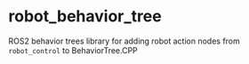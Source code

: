 # robot_behavior_tree
ROS2 behavior trees library for adding robot action nodes from `robot_control` to BehaviorTree.CPP
